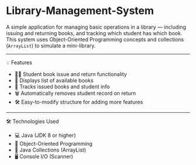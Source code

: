 # Library-Management-System


A simple  application for managing basic operations in a library — including issuing and returning books, and tracking which student has which book. This system uses Object-Oriented Programming concepts and collections (`ArrayList`) to simulate a mini-library.

---
💡 Features

- 👨‍🎓 Student book issue and return functionality
- 📖 Displays list of available books
- 🧾 Tracks issued books and student info
- 🗑️ Automatically removes student record on return
- 🛠️ Easy-to-modify structure for adding more features

---

 🛠 Technologies Used

- 💻 Java (JDK 8 or higher)
- 🧠 Object-Oriented Programming
- 🧰 Java Collections (ArrayList)
- 🖥️ Console I/O (Scanner)

